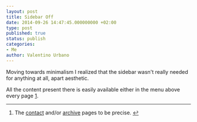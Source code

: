 ```yaml
---
layout: post
title: Sidebar Off
date: 2014-09-26 14:47:45.000000000 +02:00
type: post
published: true
status: publish
categories:
- Me
author: Valentino Urbano 
---
```


Moving towards minimalism I realized that the sidebar wasn't really needed for anything at all, apart aesthetic.

All the content present there is easily available either in the menu above every page [1][0].

---

1. The [contact][1] and/or [archive][2] pages to be precise. [↩][3]


[0]: #f1-092614
[1]: ../about
[2]: ../archive
[3]: #r1-092614